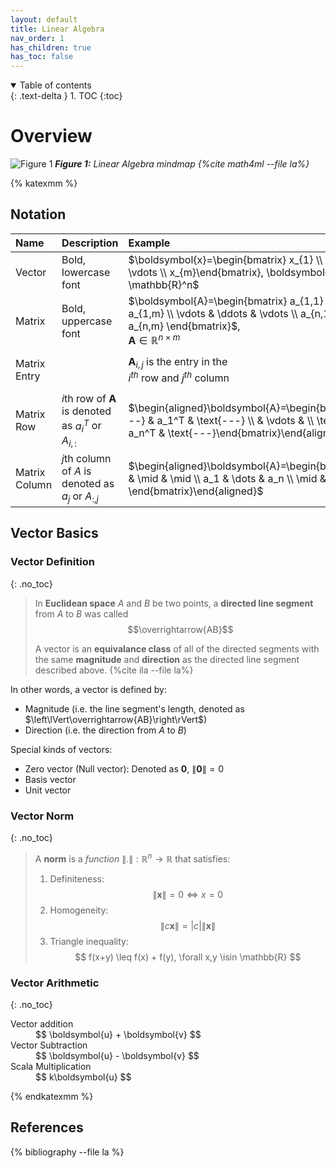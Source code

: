 ```yaml
---
layout: default
title: Linear Algebra
nav_order: 1
has_children: true
has_toc: false
---
```

<details open markdown="block">
  <summary>
    Table of contents
  </summary>
  {: .text-delta }
1. TOC
{:toc}
</details>

# Overview

![Figure 1](/assets/images/linear-algebra/mind_map_ml-book.gif)
*<b>Figure 1:</b> Linear Algebra mindmap {%cite math4ml --file la%}*

{% katexmm %}

## Notation

| Name   | Description          | Example                                    | LaTeX                  |
|:-------|:---------------------|:-------------------------------------------|:-----------------------|
| Vector | Bold, lowercase font | $\boldsymbol{x}=\begin{bmatrix} x_{1} \\ x_{2} \\ \vdots \\ x_{m}\end{bmatrix}, \boldsymbol{x}\in \mathbb{R}^n$           | *\$ \boldsymbol{x} \$*       |
| Matrix | Bold, uppercase font | $\boldsymbol{A}=\begin{bmatrix} a_{1,1} & \dots & a_{1,m} \\ \vdots & \ddots & \vdots \\ a_{n,1} & \dots & a_{n,m} \end{bmatrix}$, <br> $\boldsymbol{A}\in \mathbb{R}^{n\times m}$ | *\$ \boldsymbol{A} \$*|
| Matrix Entry || $\boldsymbol{A}_{i,j}$ is the entry in the <br> $i^{th}$ row and $j^{th}$ column | *\$ \boldsymbol{A}_{i,j} \$* |
| Matrix Row | $i$th row of $\boldsymbol{A}$ is denoted as $a_i^T$ or $A_{i,:}$ | $\begin{aligned}\boldsymbol{A}=\begin{bmatrix}\text{---} & a_1^T & \text{---} \\ & \vdots & \\ \text{---} & a_n^T & \text{---}\end{bmatrix}\end{aligned}$||
| Matrix Column | $j$th column of $A$ is denoted as $a_j$ or $A_{:,j}$ | $\begin{aligned}\boldsymbol{A}=\begin{bmatrix} \mid & \mid & \mid \\ a_1 & \dots & a_n \\ \mid & \mid & \mid \end{bmatrix}\end{aligned}$||

## Vector Basics

### Vector Definition
{: .no_toc}

> In **Euclidean space** $A$ and $B$ be two points, a **directed line segment** from $A$ to $B$ was called $$\overrightarrow{AB}$$
>
> A vector is an **equivalance class** of all of the directed segments with the same **magnitude** and **direction** as the directed line segment described above.
> {%cite ila --file la%}

In other words, a vector is defined by:

* Magnitude (i.e. the line segment's length, denoted as $\left\lVert\overrightarrow{AB}\right\rVert$)
* Direction (i.e. the direction from $A$ to $B$)

Special kinds of vectors:

* Zero vector (Null vector): Denoted as $\boldsymbol{0}$, $\lVert\boldsymbol{0}\rVert=0$
* Basis vector
* Unit vector

### Vector Norm
{: .no_toc}

> A **norm** is a *function* $\lVert.\rVert: \mathbb{R}^n\rightarrow\mathbb{R}$ that satisfies:
>
> 1. Definiteness: $$ \lVert \boldsymbol{x}\rVert = 0 \iff x = 0 $$
> 2. Homogeneity:  $$ \lVert c\boldsymbol{x}\rVert = \lvert c\rvert\lVert\boldsymbol{x}\rVert$$
> 3. Triangle inequality: $$ f(x+y) \leq f(x) + f(y), \forall x,y \isin \mathbb{R} $$

### Vector Arithmetic
{: .no_toc}

<dl>
  <dt>Vector addition</dt>
  <dd>
    $$
    \boldsymbol{u} + \boldsymbol{v}
    $$
  </dd>
  <dt>Vector Subtraction</dt>
  <dd>
    $$
    \boldsymbol{u} - \boldsymbol{v}
    $$
  </dd>
  <dt>Scala Multiplication</dt>
  <dd>
    $$
    k\boldsymbol{u}
    $$
  </dd>
</dl>

{% endkatexmm %}
## References

{% bibliography --file la %}